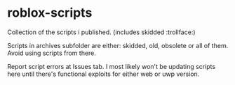 # roblox-scripts
Collection of the scripts i published. (includes skidded :trollface:) 

Scripts in archives subfolder are either: skidded, old, obsolete or all of them.
Avoid using scripts from there.

Report script errors at Issues tab.
I most likely won't be updating scripts here until there's functional exploits for either web or uwp version.

